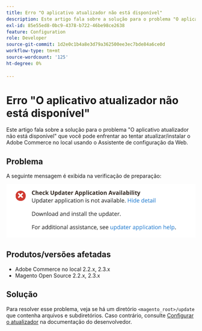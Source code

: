 ```yaml
---
title: Erro "O aplicativo atualizador não está disponível"
description: Este artigo fala sobre a solução para o problema "O aplicativo atualizador não está disponível" que você pode enfrentar ao tentar atualizar/instalar o Adobe Commerce no local usando o Assistente de configuração da Web.
exl-id: 85e55ed8-0bc9-4378-b722-46be98ce2638
feature: Configuration
role: Developer
source-git-commit: 1d2e0c1b4a8e3d79a362500ee3ec7bde84a6ce0d
workflow-type: tm+mt
source-wordcount: '125'
ht-degree: 0%

---
```


# Erro &quot;O aplicativo atualizador não está disponível&quot;

Este artigo fala sobre a solução para o problema &quot;O aplicativo atualizador não está disponível&quot; que você pode enfrentar ao tentar atualizar/instalar o Adobe Commerce no local usando o Assistente de configuração da Web.

## Problema

A seguinte mensagem é exibida na verificação de preparação:

![Captura de tela_2019-08-29_at_1.39.12_PM.png](assets/Screen_Shot_2019-08-29_at_1.39.12_PM.png)

## Produtos/versões afetadas

* Adobe Commerce no local 2.2.x, 2.3.x
* Magento Open Source 2.2.x, 2.3.x


## Solução

Para resolver esse problema, veja se há um diretório `<magento_root>/update` que contenha arquivos e subdiretórios. Caso contrário, consulte [Configurar o atualizador](https://devdocs.magento.com/guides/v2.3/comp-mgr/updater/update-updater.html) na documentação do desenvolvedor.
